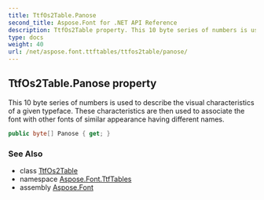```yaml
---
title: TtfOs2Table.Panose
second_title: Aspose.Font for .NET API Reference
description: TtfOs2Table property. This 10 byte series of numbers is used to describe the visual characteristics of a given typeface. These characteristics are then used to associate the font with other fonts of similar appearance having different names
type: docs
weight: 40
url: /net/aspose.font.ttftables/ttfos2table/panose/
---
```

## TtfOs2Table.Panose property

This 10 byte series of numbers is used to describe the visual characteristics of a given typeface. These characteristics are then used to associate the font with other fonts of similar appearance having different names.

```csharp
public byte[] Panose { get; }
```

### See Also

* class [TtfOs2Table](../)
* namespace [Aspose.Font.TtfTables](../../../aspose.font.ttftables/)
* assembly [Aspose.Font](../../../)


